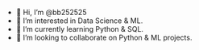 - 👋 Hi, I’m @bb252525
- 👀 I’m interested in Data Science & ML.
- 🌱 I’m currently learning Python & SQL.
- 💞️ I’m looking to collaborate on Python & ML projects.


<!---
bb252525/bb252525 is a ✨ special ✨ repository because its `README.md` (this file) appears on your GitHub profile.
You can click the Preview link to take a look at your changes.
--->
